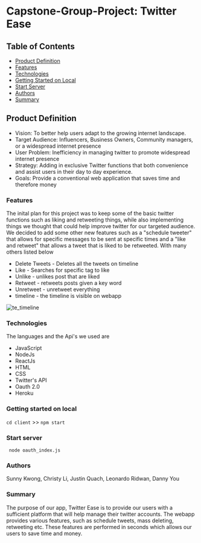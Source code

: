 # Capstone-Group-Project: Twitter Ease
## Table of Contents 
* [Product Definition](#product-definition)
* [Features](#features)
* [Technologies](#technologies)
* [Getting Started on Local](#getting-started-on-local)
* [Start Server](#start-server)
* [Authors](#authors)
* [Summary](#summary)
## Product Definition
- Vision: To better help users adapt to the growing internet landscape.
- Target Audience: Influencers, Business Owners, Community managers, or a widespread internet 
presence
- User Problem: Inefficiency in managing twitter to promote widespread internet presence 
- Strategy: Adding in exclusive Twitter functions that both convenience and assist users in their day to day experience.
- Goals: Provide a conventional web application that saves time and therefore money
### Features 
The inital plan for this project was to keep some of the basic twitter functions such as liking and retweeting things, while also implementing things we thought that could help improve twitter for our targeted audience. We decided to add some other new features such as a "schedule tweeter" that allows for specific messages to be sent at specific times and a "like and retweet" that allows a tweet that is liked to be retweeted. With many others listed below 
* Delete Tweets - Deletes all the tweets on timeline
* Like - Searches for specific tag to like 
* Unlike - unlikes post that are liked 
* Retweet - retweets posts given a key word 
* Unretweet - unretweet everything 
* timeline - the timeline is visible on webapp 

![te_timeline](https://user-images.githubusercontent.com/26192840/146596195-f7ddfb19-80d2-4ae4-975e-3094d2bab339.gif)

### Technologies
The languages and the Api's we used are
* JavaScript
* NodeJs
* ReactJs
* HTML
* CSS
* Twitter's API
* Oauth 2.0 
* Heroku

### Getting started on local
``cd client`` >> ``npm start ``

### Start server 
`` node oauth_index.js``

### Authors 
Sunny Kwong, Christy Li, Justin Quach, Leonardo Ridwan, Danny You 

### Summary
The purpose of our app, Twitter Ease is to provide our users with a sufficient platform that will help manage their twitter accounts. The webapp provides various features, such as schedule tweets, mass deleting, retweeting etc. These features are performed in seconds which allows our users to save time and money.
